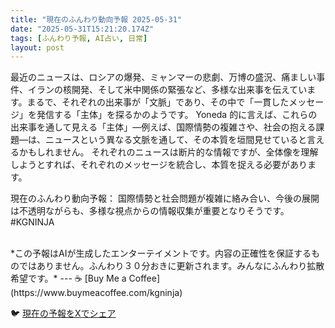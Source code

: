 ```yaml
---
title: "現在のふんわり動向予報 2025-05-31"
date: "2025-05-31T15:21:20.174Z"
tags: [ふんわり予報, AI占い, 日常]
layout: post
---
```



最近のニュースは、ロシアの爆発、ミャンマーの悲劇、万博の盛況、痛ましい事件、イランの核開発、そして米中関係の緊張など、多様な出来事を伝えています。まるで、それぞれの出来事が「文脈」であり、その中で「一貫したメッセージ」を発信する「主体」を探るかのようです。  Yoneda 的に言えば、これらの出来事を通して見える「主体」—例えば、国際情勢の複雑さや、社会の抱える課題—は、ニュースという異なる文脈を通して、その本質を垣間見せていると言えるかもしれません。  それぞれのニュースは断片的な情報ですが、全体像を理解しようとすれば、それぞれのメッセージを統合し、本質を捉える必要があります。

現在のふんわり動向予報：
国際情勢と社会問題が複雑に絡み合い、今後の展開は不透明ながらも、多様な視点からの情報収集が重要となりそうです。 #KGNINJA

<br>
*この予報はAIが生成したエンターテイメントです。内容の正確性を保証するものではありません。ふんわり３０分おきに更新されます。みんなにふんわり拡散希望です。*
---
☕️ [Buy Me a Coffee](https://www.buymeacoffee.com/kgninja)

🐦 [現在の予報をXでシェア](https://twitter.com/intent/tweet?text=%E7%8F%BE%E5%9C%A8%E3%81%AE%E3%81%B5%E3%82%93%E3%82%8F%E3%82%8A%E4%BA%88%E5%A0%B1%3A%20%E3%80%8C%E6%9C%80%E8%BF%91%E3%81%AE%E3%83%8B%E3%83%A5%E3%83%BC%E3%82%B9%E3%81%AF%E3%80%81%E3%83%AD%E3%82%B7%E3%82%A2%E3%81%AE%E7%88%86%E7%99%BA%E3%80%81%E3%83%9F%E3%83%A3%E3%83%B3%E3%83%9E%E3%83%BC%E3%81%AE%E6%82%B2%E5%8A%87%E3%80%81%E4%B8%87%E5%8D%9A%E3%81%AE%E7%9B%9B%E6%B3%81%E3%80%81%E7%97%9B%E3%81%BE%E3%81%97%E3%81%84%E4%BA%8B%E4%BB%B6%E3%80%81%E3%82%A4%E3%83%A9%E3%83%B3%E3%81%AE%E6%A0%B8%E9%96%8B%E7%99%BA%E3%80%81%E3%81%9D%E3%81%97%E3%81%A6%E7%B1%B3%E4%B8%AD%E9%96%A2%E4%BF%82%E3%81%AE%E7%B7%8A%E5%BC%B5%E3%81%AA%E3%81%A9%E3%80%81%E5%A4%9A%E6%A7%98%E3%81%AA%E5%87%BA%E6%9D%A5%E4%BA%8B%E3%82%92%E4%BC%9D%E3%81%88%E3%81%A6%E3%81%84%E3%81%BE%E3%81%99%E3%80%82%E3%80%8D%23KGNINJA%20%E7%B6%9A%E3%81%8D%E3%81%AF%E3%83%96%E3%83%AD%E3%82%B0%E3%81%A7%EF%BC%81%F0%9F%91%87&url=https%3A%2F%2Fkg-ninja.github.io%2FFunwariyoso%2F)
